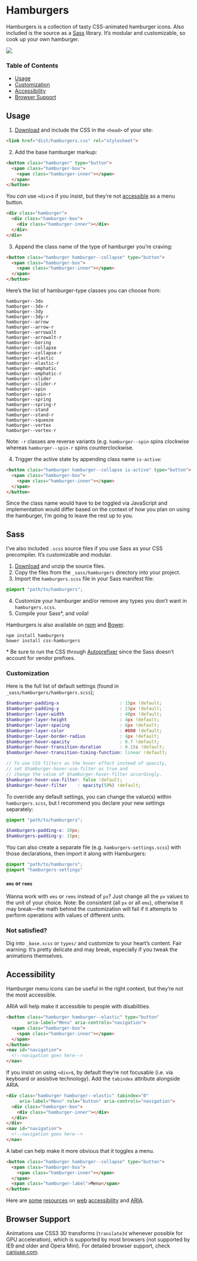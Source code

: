 # Hamburgers

Hamburgers is a collection of tasty CSS-animated hamburger icons. Also included is the source as a [Sass](#sass) library. It’s modular and customizable, so cook up your own hamburger.

![](http://i.imgur.com/t7cUjDu.gif)

### Table of Contents

- [Usage](#usage)
- [Customization](#customization)
- [Accessibility](#accessibility)
- [Browser Support](#browser-support)

## Usage

1. [Download](https://github.com/jonsuh/hamburgers/blob/master/dist/hamburgers.css) and include the CSS in the `<head>` of your site:

  ```html
  <link href="dist/hamburgers.css" rel="stylesheet">
  ```

2. Add the base hamburger markup:

  ```html
  <button class="hamburger" type="button">
    <span class="hamburger-box">
      <span class="hamburger-inner"></span>
    </span>
  </button>  
  ```

  You *can* use `<div>`s if you insist, but they’re not [accessible](#accessibility) as a menu button.

  ```html
  <div class="hamburger">
    <div class="hamburger-box">
      <div class="hamburger-inner"></div>
    </div>
  </div>
  ```

3. Append the class name of the type of hamburger you’re craving:

  ```html
  <button class="hamburger hamburger--collapse" type="button">
    <span class="hamburger-box">
      <span class="hamburger-inner"></span>
    </span>
  </button>
  ```

  Here’s the list of hamburger-type classes you can choose from:

  ```
  hamburger--3dx
  hamburger--3dx-r
  hamburger--3dy
  hamburger--3dy-r
  hamburger--arrow
  hamburger--arrow-r
  hamburger--arrowalt
  hamburger--arrowalt-r
  hamburger--boring
  hamburger--collapse
  hamburger--collapse-r
  hamburger--elastic
  hamburger--elastic-r
  hamburger--emphatic
  hamburger--emphatic-r
  hamburger--slider
  hamburger--slider-r
  hamburger--spin
  hamburger--spin-r
  hamburger--spring
  hamburger--spring-r
  hamburger--stand
  hamburger--stand-r
  hamburger--squeeze
  hamburger--vortex
  hamburger--vortex-r
  ```

  Note: `-r` classes are reverse variants (e.g. `hamburger--spin` spins clockwise whereas `hamburger--spin-r` spins counterclockwise.

4. Trigger the active state by appending class name `is-active`:

  ```html
  <button class="hamburger hamburger--collapse is-active" type="button">
    <span class="hamburger-box">
      <span class="hamburger-inner"></span>
    </span>
  </button>
  ```

  Since the class name would have to be toggled via JavaScript and implementation would differ based on the context of how you plan on using the hamburger, I’m going to leave the rest up to you.

## Sass

I’ve also included `.scss` source files if you use Sass as your CSS precompiler. It’s customizable and modular.

1. [Download](https://github.com/jonsuh/hamburgers/archive/master.zip) and unzip the source files.
2. Copy the files from the `_sass/hamburgers` directory into your project.
3. Import the `hamburgers.scss` file in your Sass manifest file:

  ```scss
  @import "path/to/hamburgers";
  ```

4. Customize your hamburger and/or remove any types you don’t want in `hamburgers.scss`.
5. Compile your Sass*, and voila!

Hamburgers is also available on [npm](https://www.npmjs.com/package/hamburgers) and [Bower](http://bower.io/search/?q=css-hamburgers).

```
npm install hamburgers
bower install css-hamburgers
```

\* Be sure to run the CSS through [Autoprefixer](https://github.com/postcss/autoprefixer) since the Sass doesn’t account for vendor prefixes.

### Customization

Here is the full list of default settings (found in `_sass/hamburgers/hamburgers.scss`);

```scss
$hamburger-padding-x                       : 15px !default;
$hamburger-padding-y                       : 15px !default;
$hamburger-layer-width                     : 40px !default;
$hamburger-layer-height                    : 4px !default;
$hamburger-layer-spacing                   : 6px !default;
$hamburger-layer-color                     : #000 !default;
$hamburger-layer-border-radius             : 4px !default;
$hamburger-hover-opacity                   : 0.7 !default;
$hamburger-hover-transition-duration       : 0.15s !default;
$hamburger-hover-transition-timing-function: linear !default;

// To use CSS filters as the hover effect instead of opacity,
// set $hamburger-hover-use-filter as true and
// change the value of $hamburger-hover-filter accordingly.
$hamburger-hover-use-filter: false !default;
$hamburger-hover-filter    : opacity(50%) !default;
```

To override any default settings, you can change the value(s) within `hamburgers.scss`, but I recommend you declare your new settings separately:

```scss
@import "path/to/hamburgers";

$hamburgers-padding-x: 20px;
$hamburgers-padding-y: 15px;
```

You can also create a separate file (e.g. `hamburgers-settings.scss`) with those declarations, then import it along with Hamburgers:

```scss
@import "path/to/hamburgers";
@import "hamburgers-settings"
```

#### `ems` or `rems`

Wanna work with `ems` or `rems` instead of `px`? Just change all the `px` values to the unit of your choice. Note: Be consistent (all `px` or all `ems`), otherwise it may break—the math behind the customization will fail if it attempts to perform operations with values of different units.

### Not satisfied?

Dig into `_base.scss` or `types/` and customize to your heart’s content. Fair warning: It‘s pretty delicate and may break, especially if you tweak the animations themselves.

## Accessibility

Hamburger menu icons can be useful in the right context, but they’re not the most accessible.

ARIA will help make it accessible to people with disabilities.

```html
<button class="hamburger hamburger--elastic" type="button"
        aria-label="Menu" aria-controls="navigation">
  <span class="hamburger-box">
    <span class="hamburger-inner"></span>
  </span>
</button>
<nav id="navigation">
  <!--navigation goes here-->
</nav>
```

If you insist on using `<div>`s, by default they’re not focusable (i.e. via keyboard or assistive technology). Add the `tabindex` attribute alongside ARIA.

```html
<div class="hamburger hamburger--elastic" tabindex="0"
     aria-label="Menu" role="button" aria-controls="navigation">
  <div class="hamburger-box">
    <div class="hamburger-inner"></div>
  </div>
</div>
<nav id="navigation">
  <!--navigation goes here-->
</nav>
```

A label can help make it more obvious that it toggles a menu.

```html
<button class="hamburger hamburger--collapse" type="button">
  <span class="hamburger-box">
    <span class="hamburger-inner"></span>
  </span>
  <span class="hamburger-label">Menu</span>
</button>
```

Here are [some](https://developer.mozilla.org/en-US/docs/Web/Accessibility/ARIA) [resources](https://webaccessibility.withgoogle.com/course) on [web](http://a11yproject.com/) [accessibility](http://www.html5accessibility.com/) and [ARIA](https://w3c.github.io/aria-in-html/).

## Browser Support

Animations use CSS3 3D transforms (`translate3d` whenever possible for GPU acceleration), which is supported by most browsers (not supported by IE9 and older and Opera Mini). For detailed browser support, check [caniuse.com](http://caniuse.com/#search=translate3d).
